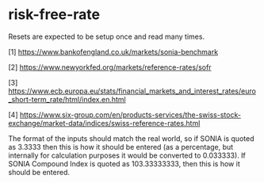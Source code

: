 # risk-free-rate

Resets are expected to be setup once and read many times.


[1] https://www.bankofengland.co.uk/markets/sonia-benchmark

[2] https://www.newyorkfed.org/markets/reference-rates/sofr

[3] https://www.ecb.europa.eu/stats/financial_markets_and_interest_rates/euro_short-term_rate/html/index.en.html

[4] https://www.six-group.com/en/products-services/the-swiss-stock-exchange/market-data/indices/swiss-reference-rates.html


The format of the inputs should match the real world, so if SONIA is quoted as 3.3333 then this is how it should be entered (as a percentage, but internally for calculation purposes it would be converted to 0.033333). If SONIA Compound Index is quoted as 103.33333333, then this is how it should be entered.

